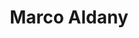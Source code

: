 ---
title: "Marco Aldany"
url: /madrid/marco-aldany-avenida-de-monforte-de-lemos/
shop: peluquería
---
